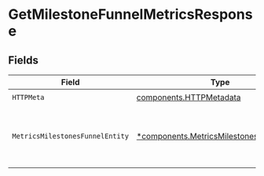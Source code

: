 # GetMilestoneFunnelMetricsResponse


## Fields

| Field                                                                                                 | Type                                                                                                  | Required                                                                                              | Description                                                                                           |
| ----------------------------------------------------------------------------------------------------- | ----------------------------------------------------------------------------------------------------- | ----------------------------------------------------------------------------------------------------- | ----------------------------------------------------------------------------------------------------- |
| `HTTPMeta`                                                                                            | [components.HTTPMetadata](../../models/components/httpmetadata.md)                                    | :heavy_check_mark:                                                                                    | N/A                                                                                                   |
| `MetricsMilestonesFunnelEntity`                                                                       | [*components.MetricsMilestonesFunnelEntity](../../models/components/metricsmilestonesfunnelentity.md) | :heavy_minus_sign:                                                                                    | Returns a report with time bucketed milestone data                                                    |